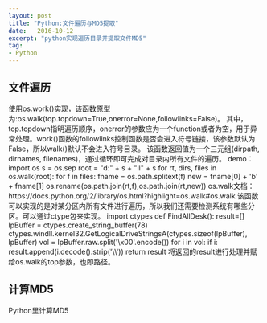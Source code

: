 ```yaml
---
layout: post
title: "Python:文件遍历与MD5提取"
date:   2016-10-12
excerpt: "python实现遍历目录并提取文件MD5"
tag:
- Python
---
```

## 文件遍历
<p>  使用os.work()实现，该函数原型为:os.walk(top.topdown=True,onerror=None,followlinks=False)。  
  其中，top.topdown指明遍历顺序，onerror的参数应为一个function或者为空，用于异常处理。work()函数的followlinks控制函数是否会进入符号链接，该参数默认为False，所以walk()默认不会进入符号目录。  
  该函数返回值为一个三元组(dirpath, dirnames, filenames)，通过循环即可完成对目录内所有文件的遍历。  
  demo：  
    import os
    s = os.sep
    root = "d:" + s + "ll" + s
    for rt, dirs, files in os.walk(root):
      for f in files:
      fname = os.path.splitext(f)
      new = fname[0] + 'b' + fname[1]
      os.rename(os.path.join(rt,f),os.path.join(rt,new))
  os.walk文档：https://docs.python.org/2/library/os.html?highlight=os.walk#os.walk
  该函数可以实现的是对某分区内所有文件进行遍历，所以我们还需要检测系统有哪些分区。可以通过ctype包来实现。
    import ctypes
    def FindAllDesk():
      result=[]
	    lpBuffer = ctypes.create_string_buffer(78)
      ctypes.windll.kernel32.GetLogicalDriveStringsA(ctypes.sizeof(lpBuffer), lpBuffer)
      vol = lpBuffer.raw.split('\x00'.encode())
      for i in vol:
        if i:
        result.append(i.decode().strip('\\'))
	    return result</code>
  将返回的result进行处理并赋给os.walk的top参数，也即路径。

## 计算MD5
  Python里计算MD5</p>
